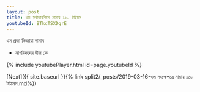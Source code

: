 ```yaml
---
layout: post
title: ওম সর্বাডারশিনে নামায ১০৮ টাইমস
youtubeId: BTkcTSXDgrE
---
```

 
 
 ওম প্রজা ভিজায়া নামায  
 
 -  নাগরিকদের বীজ কে 
 
  
 
  
 
 
 
 
 
 


{% include youtubePlayer.html id=page.youtubeId %}
 
[Next]({{ site.baseurl }}{% link  split2/_posts/2019-03-16-ওম সংক্ষেপত্রে নামায ১০৮ টাইমস.md%})
 
